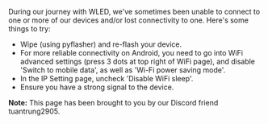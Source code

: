 During our journey with WLED, we've sometimes been unable to connect to one or more of our devices and/or lost connectivity to one. Here's some things to try:

* Wipe (using pyflasher) and re-flash your device.
* For more reliable connectivity on Android, you need to go into WiFi advanced settings (press 3 dots at top right of WiFi page), and disable 'Switch to mobile data', as well as 'Wi-Fi power saving mode'.
* In the IP Setting page, uncheck 'Disable WiFi sleep'.
* Ensure you have a strong signal to the device.



**Note:** This page has been brought to you by our Discord friend tuantrung2905.